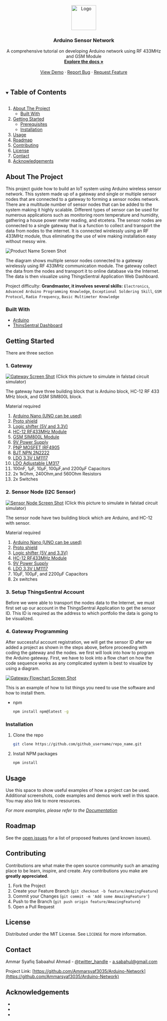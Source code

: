 <!-- PROJECT SHIELDS -->
<!--
*** I'm using markdown "reference style" links for readability.
*** Reference links are enclosed in brackets [ ] instead of parentheses ( ).
*** See the bottom of this document for the declaration of the reference variables
*** for contributors-url, forks-url, etc. This is an optional, concise syntax you may use.
*** https://www.markdownguide.org/basic-syntax/#reference-style-links
-->


<!-- PROJECT LOGO -->
<br />
<p align="center">
  <a href="https://github.com/github_username/repo_name">
    <img src="images/logo.png" alt="Logo" width="80" height="80">
  </a>

  <h3 align="center">Arduino Sensor Network</h3>

  <p align="center">
    A comprehensive tutorial on developing Arduino network using RF 433MHz and GSM Module
    <br />
    <a href="https://github.com/Ammarsyaf3035/Arduino-Network"><strong>Explore the docs »</strong></a>
    <br />
    <br />
    <a href="https://github.com/Ammarsyaf3035/Arduino-Network">View Demo</a>
    ·
    <a href="https://github.com/Ammarsyaf3035/Arduino-Network/issues">Report Bug</a>
    ·
    <a href="https://github.com/Ammarsyaf3035/Arduino-Network/issues">Request Feature</a>
  </p>
</p>



<!-- TABLE OF CONTENTS -->
<details open="open">
  <summary><h2 style="display: inline-block">Table of Contents</h2></summary>
  <ol>
    <li>
      <a href="#about-the-project">About The Project</a>
      <ul>
        <li><a href="#built-with">Built With</a></li>
      </ul>
    </li>
    <li>
      <a href="#getting-started">Getting Started</a>
      <ul>
        <li><a href="#prerequisites">Prerequisites</a></li>
        <li><a href="#installation">Installation</a></li>
      </ul>
    </li>
    <li><a href="#usage">Usage</a></li>
    <li><a href="#roadmap">Roadmap</a></li>
    <li><a href="#contributing">Contributing</a></li>
    <li><a href="#license">License</a></li>
    <li><a href="#contact">Contact</a></li>
    <li><a href="#acknowledgements">Acknowledgements</a></li>
  </ol>
</details>



<!-- ABOUT THE PROJECT -->
## About The Project
This project guide how to build an IoT system using Arduino wireless sensor network. This system made up of a gateway and single or multiple sensor nodes that are connected to a gateway to forming a sensor nodes network. There are a multitude number of sensor nodes that can be added to the system making it highly scalable. Different types of sensor can be used for numerous applications such as monitoring room temperature and humidity, gathering a house power meter reading, and etcetera. The sensor nodes are connected to a single gateway that is a function to collect and transport the data from nodes to the internet. It is connected wirelessly using an RF 433MHz module, thus eliminating the use of wire making installation easy without messy wire.

![Product Name Screen Shot][Framework-screenshot]

The diagram shows multiple sensor nodes connected to a gateway wirelessly using RF 433MHz communication module. The gateway collect the data from the nodes and transport it to online database via the Internet. The data is then visualize using ThingsSentral Application Web Dashboard.

Project difficulty:
**Grandmaster, it involves several skills:**
`Electronics`, `Advanced Arduino Programming Knowledge`, `Exceptional Soldering Skill`, `GSM Protocol`, `Radio Frequency`, `Basic Multimeter Knowledge`


### Built With

* [Arduino](https://www.arduino.cc/)
* [ThinsSentral Dashboard](http://thingssentral.io:443/)



<!-- GETTING STARTED -->
## Getting Started

There are three section 

### 1. Gateway

[![Gateway Screen Shot][Gateway-screenshot]](https://tinyurl.com/y7dxtdnn)
(Click this picture to simulate in falstad circuit simulator)

The gateway have three building block that is Arduino block, HC-12 RF 433 MHz block, and GSM SIM800L block. 

Material required
1. [Arduino Nano (UNO can be used)](https://my.cytron.io/p-uno-compatible-ch340-with-usb-cable?search=uno&description=1)
2. [Proto shield](https://my.cytron.io/p-cytron-prototyping-shield?search=proto&description=1)
3. [Logic shifter (5V and 3.3V)](https://shopee.com.my/Logic-Converter-4-Channel-Bi-Directional-5V-3.3V-Level-Shifter-Module-i.13050358.1897892238)
4. [HC-12 RF433MHz Module](https://my.cytron.io/c-wireless-devices/p-433mhz-rf-uart-transceiver-module-1km)
5. [GSM SIM800L Module](https://shopee.com.my/Arduino-SIM800L-GPRS-GSM-Tracking-Module-with-Antena-SIM-Slot-i.33287405.462065175)
6. [9V Power Supply](https://shopee.com.my/AC-DC-Adapter-9V-1A-Power-Supply-Arduino-PIC-i.13050358.1696099696)
7. [PNP MOSFET IRF4905](https://my.cytron.io/p-transistor-irf4905?search=IRF4905&description=1&sub_category=true)
8. [BJT NPN 2N2222](https://my.cytron.io/p-transistor-2n2222?search=2N2222&description=1)
9. [LDO 3.3V LM1117](https://my.cytron.io/p-voltage-regulator-plus-3.3v-1880?search=3.3&description=1)
10. [LDO Adjustable LM317](https://my.cytron.io/p-ic-lm317?search=lm317&description=1)
11. 100nF, 1µF, 10µF, 100µF,and 2200µF Capacitors
12. 2x 1kOhm, 240Ohm,and 560Ohm Resistors
13. 2x Switches

### 2. Sensor Node (I2C Sensor)

[![Sensor Node Screen Shot][sensorNode-screenshot]](https://tinyurl.com/ybxluhys)
(Click this picture to simulate in falstad circuit simulator)

The sensor node have two building block which are Arduino, and HC-12 with sensor.

Material required
1. [Arduino Nano (UNO can be used)](https://my.cytron.io/p-uno-compatible-ch340-with-usb-cable?search=uno&description=1)
2. [Proto shield](https://my.cytron.io/p-cytron-prototyping-shield?search=proto&description=1)
3. [Logic shifter (5V and 3.3V)](https://shopee.com.my/Logic-Converter-4-Channel-Bi-Directional-5V-3.3V-Level-Shifter-Module-i.13050358.1897892238)
4. [HC-12 RF433MHz Module](https://my.cytron.io/c-wireless-devices/p-433mhz-rf-uart-transceiver-module-1km)
5. [9V Power Supply](https://shopee.com.my/AC-DC-Adapter-9V-1A-Power-Supply-Arduino-PIC-i.13050358.1696099696)
6. [LDO 3.3V LM1117](https://my.cytron.io/p-voltage-regulator-plus-3.3v-1880?search=3.3&description=1)
7. 10µF, 100µF, and 2200µF Capacitors
8. 2x switches

### 3. Setup ThingsSentral Account

Before we were able to transport the nodes data to the Internet, we must first set up our account in the ThingsSentral Application to get the sensor ID. This ID is required as the address to which portfolio the data is going to be visualized.

### 4. Gateway Programming 

After successful account registration, we will get the sensor ID after we added a project as shown in the steps above, before proceeding with coding the gateway and the nodes. we first will look into how to program the Arduino gateway. First, we have to look into a flow chart on how the code sequence works as any complicated system is best to visualize by using a diagram.

[![Gateway Flowchart Screen Shot][gsmMain-screenshot]](https://lucid.app/lucidchart/invitations/accept/inv_973f9c34-742d-4b43-ab90-21d9fb602df3)

This is an example of how to list things you need to use the software and how to install them.
* npm
  ```sh
  npm install npm@latest -g
  ```

### Installation

1. Clone the repo
   ```sh
   git clone https://github.com/github_username/repo_name.git
   ```
2. Install NPM packages
   ```sh
   npm install
   ```



<!-- USAGE EXAMPLES -->
## Usage

Use this space to show useful examples of how a project can be used. Additional screenshots, code examples and demos work well in this space. You may also link to more resources.

_For more examples, please refer to the [Documentation](https://example.com)_



<!-- ROADMAP -->
## Roadmap

See the [open issues](https://github.com/Ammarsyaf3035/Arduino-Network/issues) for a list of proposed features (and known issues).



<!-- CONTRIBUTING -->
## Contributing

Contributions are what make the open source community such an amazing place to be learn, inspire, and create. Any contributions you make are **greatly appreciated**.

1. Fork the Project
2. Create your Feature Branch (`git checkout -b feature/AmazingFeature`)
3. Commit your Changes (`git commit -m 'Add some AmazingFeature'`)
4. Push to the Branch (`git push origin feature/AmazingFeature`)
5. Open a Pull Request



<!-- LICENSE -->
## License

Distributed under the MIT License. See `LICENSE` for more information.



<!-- CONTACT -->
## Contact

Ammar Syafiq Sabaahul Ahmad - [@twitter_handle](https://twitter.com/twitter_handle) - a.sabahul@gmail.com

Project Link: [https://github.com/Ammarsyaf3035/Arduino-Network](https://github.com/Ammarsyaf3035/Arduino-Network)



<!-- ACKNOWLEDGEMENTS -->
## Acknowledgements

* []()
* []()
* []()





<!-- MARKDOWN LINKS & IMAGES -->
<!-- https://www.markdownguide.org/basic-syntax/#reference-style-links -->
[contributors-shield]: https://img.shields.io/github/contributors/Ammarsyaf3035/Arduino-Network.svg?style=for-the-badge
[contributors-url]: https://github.com/Ammarsyaf3035/Arduino-Network/graphs/contributors
[forks-shield]: https://img.shields.io/github/forks/Ammarsyaf3035/Arduino-Network.svg?style=for-the-badge
[forks-url]: https://github.com/Ammarsyaf3035/Arduino-Network/network/members
[stars-shield]: https://img.shields.io/github/stars/Ammarsyaf3035/Arduino-Network.svg?style=for-the-badge
[stars-url]: https://github.com/Ammarsyaf3035/Arduino-Network/stargazers
[issues-shield]: https://img.shields.io/github/issues/Ammarsyaf3035/Arduino-Network.svg?style=for-the-badge
[issues-url]: https://github.com/Ammarsyaf3035/Arduino-Network/issues
[license-shield]: https://img.shields.io/github/license/Ammarsyaf3035/Arduino-Network.svg?style=for-the-badge
[license-url]: https://github.com/Ammarsyaf3035/Arduino-Network/blob/master/LICENSE.txt
[linkedin-shield]: https://img.shields.io/badge/-LinkedIn-black.svg?style=for-the-badge&logo=linkedin&colorB=555
[linkedin-url]: https://linkedin.com/in/ammar-syafiq-sabaahul-ahmad-042ba9156/
[Framework-screenshot]: images/Framework.PNG
[Gateway-screenshot]: images/Gateway.PNG
[sensorNode-screenshot]: images/sensorNode.PNG
[gsmMain-screenshot]: images/gsmMain.png
